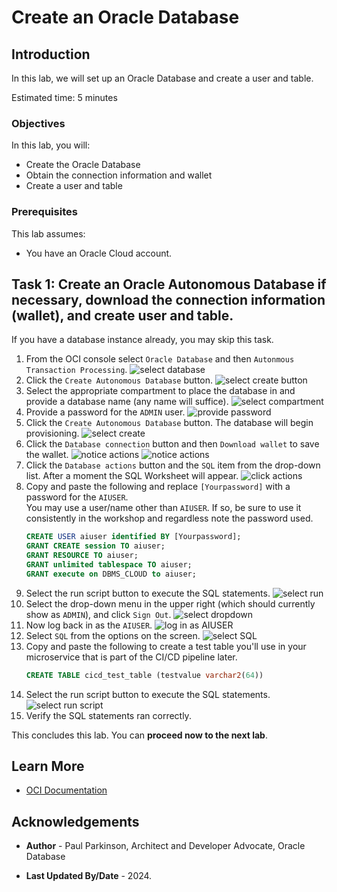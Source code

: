 # Create an Oracle Database

## Introduction

In this lab, we will set up an Oracle Database and create a user and table.

Estimated time: 5 minutes

### Objectives

In this lab, you will:

* Create the Oracle Database
* Obtain the connection information and wallet
* Create a user and table

### Prerequisites

This lab assumes:

* You have an Oracle Cloud account.

## Task 1: Create an Oracle Autonomous Database if necessary, download the connection information (wallet), and create user and table.

If you have a database instance already, you may skip this task.

   1. From the OCI console select `Oracle Database` and then `Autonmous Transaction Processing`.
      ![select database](./images/databasesetup1.png " ")
   2. Click the `Create Autonomous Database` button.
      ![select create button](./images/databasesetup2.png " ")
   3. Select the appropriate compartment to place the database in and provide a database name (any name will suffice).
      ![select compartment](./images/databasesetup4.png " ")
   4. Provide a password for the `ADMIN` user.
      ![provide password](./images/databasesetup5.png " ")
   5. Click the `Create Autonomous Database` button. The database will begin provisioning.
      ![select create](./images/databasesetup6.png " " )
   6. Click the `Database connection` button and then `Download wallet` to save the wallet.
      ![notice actions](./images/databaseconnectionbutton.png " ")
      ![notice actions](./images/downloadwallet.png " ")
   7. Click the `Database actions` button and the `SQL` item from the drop-down list. After a moment the SQL Worksheet will appear.
      ![click actions](./images/databasesetup9.png " ")
   8. Copy and paste the following and replace `[Yourpassword]` with a password for the `AIUSER`.  
      You may use a user/name other than `AIUSER`. If so, be sure to use it consistently in the workshop and regardless note the password used.
      ```sql
      CREATE USER aiuser identified BY [Yourpassword];
      GRANT CREATE session TO aiuser;
      GRANT RESOURCE TO aiuser;
      GRANT unlimited tablespace TO aiuser;
      GRANT execute on DBMS_CLOUD to aiuser;
      ```
   9. Select the run script button to execute the SQL statements.
      ![select run](./images/runscriptbutton.png " ")
   7. Select the drop-down menu in the upper right (which should currently show as `ADMIN`), and click `Sign Out`.
      ![select dropdown](./images/databaseinit6.png " ")
   8. Now log back in as the `AIUSER`.
      ![log in as AIUSER](./images/databaseinit7.png " ")
   9. Select `SQL` from the options on the screen.
      ![select SQL](./images/databaseinit8.png " ")
   10. Copy and paste the following to create a test table you'll use in your microservice that is part of the CI/CD pipeline later.
       ```sql
       CREATE TABLE cicd_test_table (testvalue varchar2(64))
       ```
   11. Select the run script button to execute the SQL statements.
      ![select run script](./images/runscriptbutton.png " ")
   13. Verify the SQL statements ran correctly. 

This concludes this lab. You can **proceed now to the next lab**.
   
## Learn More

* [OCI Documentation](https://docs.oracle.com/en-us/iaas/Content/home.htm)
 
## Acknowledgements

* **Author** - Paul Parkinson, Architect and Developer Advocate, Oracle Database

* **Last Updated By/Date** - 2024.